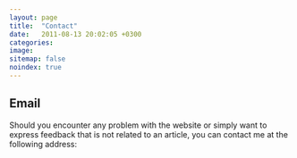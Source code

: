 ```yaml
---
layout: page
title:  "Contact"
date:   2011-08-13 20:02:05 +0300
categories: 
image: 
sitemap: false
noindex: true
---
```


## Email

Should you encounter any problem with the website or simply want to express feedback that is not related to an article, you can contact me at the following address:


# <script>document.write(atob('{{site.email}}'))</script>
